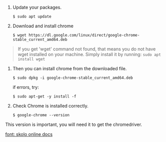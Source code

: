 1. Update your packages.

       $ sudo apt update

1. Download and install chrome

       $ wget https://dl.google.com/linux/direct/google-chrome-stable_current_amd64.deb

> If you get 'wget' command not found, that means you do not have wget installed on your machine. Simply install it by running: `sudo apt install wget`

1. Then you can install chrome from the downloaded file.

       $ sudo dpkg -i google-chrome-stable_current_amd64.deb

   if errors, try:

       $ sudo apt-get -y install -f

1. Check Chrome is installed correctly.

       $ google-chrome --version

This version is important, you will need it to get the chromedriver.

[font: skolo online docs](https://skolo.online/documents/webscrapping/#step-1-download-chrome)
